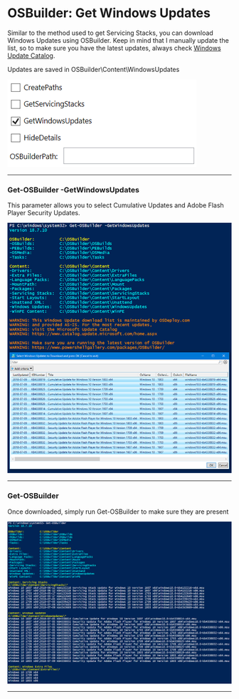 # OSBuilder: Get Windows Updates

Similar to the method used to get Servicing Stacks, you can download Windows Updates using OSBuilder.  Keep in mind that I manually update the list, so to make sure you have the latest updates, always check [Windows Update Catalog](https://www.catalog.update.microsoft.com/Home.aspx).

Updates are saved in OSBuilder\Content\WindowsUpdates

![](/assets/2018-07-13_19-37-07.png)

---

### Get-OSBuilder -GetWindowsUpdates

This parameter allows you to select Cumulative Updates and Adobe Flash Player Security Updates.

![](/assets/2018-07-10_13-23-30.png)

---

### Get-OSBuilder

Once downloaded, simply run Get-OSBuilder to make sure they are present

![](/assets/2018-07-10_13-27-36.png)

---



